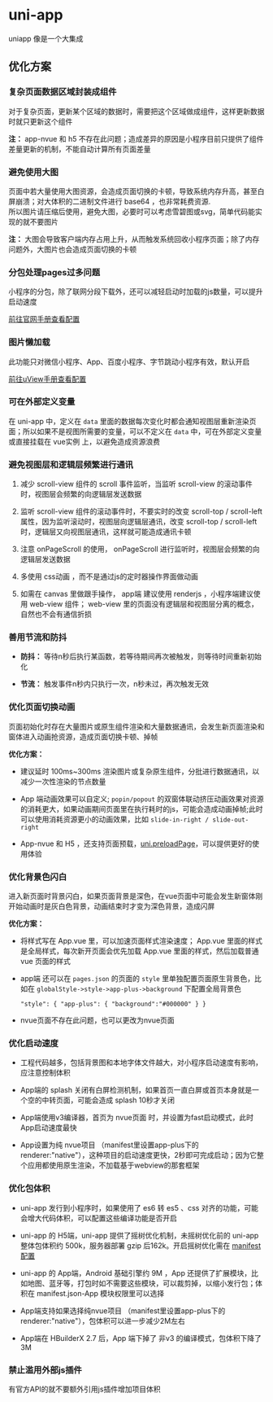 # uni-app

uniapp 像是一个大集成

## 优化方案

### 复杂页面数据区域封装成组件

对于复杂页面，更新某个区域的数据时，需要把这个区域做成组件，这样更新数据时就只更新这个组件

**注：** app-nvue 和 h5 不存在此问题；造成差异的原因是小程序目前只提供了组件差量更新的机制，不能自动计算所有页面差量

### 避免使用大图

页面中若大量使用大图资源，会造成页面切换的卡顿，导致系统内存升高，甚至白屏崩溃；对大体积的二进制文件进行 base64 ，也非常耗费资源.  
所以图片请压缩后使用，避免大图，必要时可以考虑雪碧图或svg，简单代码能实现的就不要图片

**注：** 大图会导致客户端内存占用上升，从而触发系统回收小程序页面；除了内存问题外，大图片也会造成页面切换的卡顿

### 分包处理pages过多问题

小程序的分包，除了联网分段下载外，还可以减轻启动时加载的js数量，可以提升启动速度

[前往官网手册查看配置](https://uniapp.dcloud.io/collocation/manifest?id=app-vue-optimization)

### 图片懒加载

此功能只对微信小程序、App、百度小程序、字节跳动小程序有效，默认开启

[前往uView手册查看配置](https://www.uviewui.com/components/image.html)

### 可在外部定义变量

在 uni-app 中，定义在 `data` 里面的数据每次变化时都会通知视图层重新渲染页面；所以如果不是视图所需要的变量，可以不定义在 `data` 中，可在外部定义变量或直接挂载在 vue实例 上，以避免造成资源浪费

### 避免视图层和逻辑层频繁进行通讯

1. 减少 scroll-view 组件的 scroll 事件监听，当监听 scroll-view 的滚动事件时，视图层会频繁的向逻辑层发送数据

2. 监听  scroll-view  组件的滚动事件时，不要实时的改变  scroll-top / scroll-left  属性，因为监听滚动时，视图层向逻辑层通讯，改变  scroll-top / scroll-left  时，逻辑层又向视图层通讯，这样就可能造成通讯卡顿

3. 注意 onPageScroll 的使用， onPageScroll 进行监听时，视图层会频繁的向逻辑层发送数据

4. 多使用 css动画 ，而不是通过js的定时器操作界面做动画

5. 如需在 canvas 里做跟手操作， app端 建议使用 renderjs ，小程序端建议使用 web-view 组件； web-view 里的页面没有逻辑层和视图层分离的概念，自然也不会有通信折损

### 善用节流和防抖

- **防抖：** 等待n秒后执行某函数，若等待期间再次被触发，则等待时间重新初始化

- **节流：** 触发事件n秒内只执行一次，n秒未过，再次触发无效

### 优化页面切换动画

页面初始化时存在大量图片或原生组件渲染和大量数据通讯，会发生新页面渲染和窗体进入动画抢资源，造成页面切换卡顿、掉帧

**优化方案：**

- 建议延时 100ms~300ms 渲染图片或复杂原生组件，分批进行数据通讯，以减少一次性渲染的节点数量

- App 端动画效果可以自定义; `popin/popout` 的双窗体联动挤压动画效果对资源的消耗更大，如果动画期间页面里在执行耗时的js，可能会造成动画掉帧;此时可以使用消耗资源更小的动画效果，比如 `slide-in-right / slide-out-right`

- App-nvue 和 H5 ，还支持页面预载，[uni.preloadPage](https://uniapp.dcloud.io/api/preload-page)，可以提供更好的使用体验

### 优化背景色闪白

进入新页面时背景闪白，如果页面背景是深色，在vue页面中可能会发生新窗体刚开始动画时是灰白色背景，动画结束时才变为深色背景，造成闪屏

**优化方案：**

- 将样式写在  App.vue  里，可以加速页面样式渲染速度； App.vue  里面的样式是全局样式，每次新开页面会优先加载  App.vue  里面的样式，然后加载普通 vue 页面的样式

- app端 还可以在 `pages.json` 的页面的 `style` 里单独配置页面原生背景色，比如在 `globalStyle->style->app-plus->background` 下配置全局背景色

   `"style": { "app-plus": { "background":"#000000" } }`

- nvue页面不存在此问题，也可以更改为nvue页面

### 优化启动速度

- 工程代码越多，包括背景图和本地字体文件越大，对小程序启动速度有影响，应注意控制体积

- App端的 splash 关闭有白屏检测机制，如果首页一直白屏或首页本身就是一个空的中转页面，可能会造成 splash 10秒才关闭

- App端使用v3编译器，首页为 nvue页面 时，并设置为fast启动模式，此时App启动速度最快

- App设置为纯 nvue项目 （manifest里设置app-plus下的renderer:"native"），这种项目的启动速度更快，2秒即可完成启动；因为它整个应用都使用原生渲染，不加载基于webview的那套框架

### 优化包体积

- uni-app 发行到小程序时，如果使用了 es6 转 es5 、css 对齐的功能，可能会增大代码体积，可以配置这些编译功能是否开启

- uni-app 的 H5端，uni-app 提供了摇树优化机制，未摇树优化前的 uni-app 整体包体积约 500k，服务器部署 gzip 后162k。开启摇树优化需在 [manifest配置](https://uniapp.dcloud.io/collocation/manifest?id=optimization)

- uni-app 的 App端，Android 基础引擎约 9M ，App 还提供了扩展模块，比如地图、蓝牙等，打包时如不需要这些模块，可以裁剪掉，以缩小发行包；体积在 manifest.json-App 模块权限里可以选择

- App端支持如果选择纯nvue项目 （manifest里设置app-plus下的renderer:"native"），包体积可以进一步减少2M左右

- App端在 HBuilderX 2.7 后，App 端下掉了 非v3 的编译模式，包体积下降了3M

### 禁止滥用外部js插件

有官方API的就不要额外引用js插件增加项目体积


